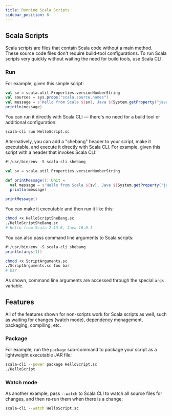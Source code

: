 ```yaml
---
title: Running Scala Scripts
sidebar_position: 6
---
```


## Scala Scripts

Scala scripts are files that contain Scala code without a main method.
These source code files don't require build-tool configurations.
To run Scala scripts very quickly without waiting the need for build tools, use Scala CLI.

### Run

For example, given this simple script:

```scala title=HelloScript.sc
val sv = scala.util.Properties.versionNumberString
val sources = sys.props("scala.source.names")
val message = s"Hello from Scala ${sv}, Java ${System.getProperty("java.version")}, sources $sources"
println(message)
```

You can run it directly with Scala CLI — there's no need for a build tool or additional configuration:

```bash
scala-cli run HelloScript.sc
```

<!-- Expected-regex:
Hello from Scala .*, Java .*, sources [HelloScript.sc]
-->

Alternatively, you can add a "shebang" header to your script, make it executable, and execute it directly with Scala CLI. For example, given this script with a header that invokes Scala CLI:

```scala title=HelloScriptSheBang.sc
#!/usr/bin/env -S scala-cli shebang

val sv = scala.util.Properties.versionNumberString

def printMessage(): Unit =
  val message = s"Hello from Scala ${sv}, Java ${System.getProperty("java.version")}"
  println(message)

printMessage()
```

You can make it executable and then run it like this:

```bash
chmod +x HelloScriptSheBang.sc
./HelloScriptSheBang.sc
# Hello from Scala 2.13.6, Java 16.0.1
```

<!-- Expected-regex:
Hello from Scala .*, Java .*
-->

You can also pass command line arguments to Scala scripts:

```scala title=ScriptArguments.sc
#!/usr/bin/env -S scala-cli shebang
println(args(1))
```

```bash
chmod +x ScriptArguments.sc
./ScriptArguments.sc foo bar
# bar
```

<!-- Expected-regex:
bar
-->

As shown, command line arguments are accessed through the special `args` variable.


## Features

All of the features shown for non-scripts work for Scala scripts as well, such as waiting for changes (watch mode), dependency menagement, packaging, compiling, etc.

### Package

For example, run the `package` sub-command to package your script as a lightweight executable JAR file:

```bash
scala-cli --power package HelloScript.sc
./HelloScript
```

<!-- Expected-regex:
Hello from Scala .*, Java .*
-->

### Watch mode

As another example, pass `--watch` to Scala CLI to watch all source files for changes, and then re-run them when there is a change:

```bash ignore
scala-cli --watch HelloScript.sc
```
